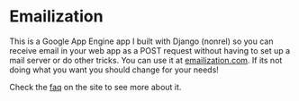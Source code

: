 # Emailization

This is a Google App Engine app I built with Django (nonrel) so you can receive email in your web app as a POST request without having to set up a mail server or do other tricks.  You can use it at [emailization.com](http://www.emailization.com).  If its not doing what you want you should change for your needs!  

Check the [faq](http://www.emailization.com/faq) on the site to see more about it.